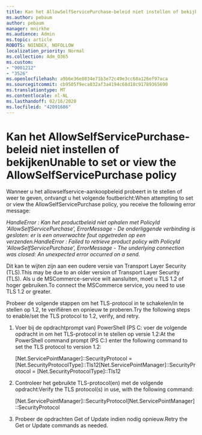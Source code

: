 ```yaml
---
title: Kan het AllowSelfServicePurchase-beleid niet instellen of bekijken
ms.author: pebaum
author: pebaum
manager: mnirkhe
ms.audience: Admin
ms.topic: article
ROBOTS: NOINDEX, NOFOLLOW
localization_priority: Normal
ms.collection: Adm_O365
ms.custom:
- "9001212"
- "3526"
ms.openlocfilehash: a9b6e36e8034e71b3e72c49e3cc68a126ef97aca
ms.sourcegitcommit: cb9505f9eca032af3a4194c68d18c91789365690
ms.translationtype: MT
ms.contentlocale: nl-NL
ms.lasthandoff: 02/16/2020
ms.locfileid: "42091686"
---
```

# <a name="unable-to-set-or-view-the-allowselfservicepurchase-policy"></a><span data-ttu-id="cf11f-102">Kan het AllowSelfServicePurchase-beleid niet instellen of bekijken</span><span class="sxs-lookup"><span data-stu-id="cf11f-102">Unable to set or view the AllowSelfServicePurchase policy</span></span>

<span data-ttu-id="cf11f-103">Wanneer u het allowselfservice-aankoopbeleid probeert in te stellen of weer te geven, ontvangt u het volgende foutbericht:</span><span class="sxs-lookup"><span data-stu-id="cf11f-103">When attempting to set or view the AllowSelfServicePurchase policy, you receive the following error message:</span></span>

<span data-ttu-id="cf11f-104">*HandleError : Kan het productbeleid niet ophalen met PolicyId 'AllowSelfServicePurchase', ErrorMessage - De onderliggende verbinding is gesloten: er is een onverwachte fout opgetreden op een verzenden.*</span><span class="sxs-lookup"><span data-stu-id="cf11f-104">*HandleError : Failed to retrieve product policy with PolicyId 'AllowSelfServicePurchase', ErrorMessage - The underlying connection was closed: An unexpected error occurred on a send.*</span></span>

<span data-ttu-id="cf11f-105">Dit kan te wijten zijn aan een oudere versie van Transport Layer Security (TLS).</span><span class="sxs-lookup"><span data-stu-id="cf11f-105">This may be due to an older version of Transport Layer Security (TLS).</span></span> <span data-ttu-id="cf11f-106">Als u de MSCommerce-service wilt aansluiten, moet u TLS 1.2 of hoger gebruiken.</span><span class="sxs-lookup"><span data-stu-id="cf11f-106">To connect the MSCommerce service, you need to use TLS 1.2 or greater.</span></span>  

<span data-ttu-id="cf11f-107">Probeer de volgende stappen om het TLS-protocol in te schakelen/in te stellen op 1.2, te verifiëren en opnieuw te proberen.</span><span class="sxs-lookup"><span data-stu-id="cf11f-107">Try the following steps to enable/set the TLS protocol to 1.2, verify, and retry.</span></span>
 1. <span data-ttu-id="cf11f-108">Voer bij de opdrachtprompt van\) PowerShell (PS C: voer de volgende opdracht in om het TLS-protocol in te stellen op versie 1.2:</span><span class="sxs-lookup"><span data-stu-id="cf11f-108">At the PowerShell command prompt (PS C:\) enter the following command to set the TLS protocol to version 1.2:</span></span>

    <span data-ttu-id="cf11f-109">\[Net.ServicePointManager]::SecurityProtocol = \[Net.SecurityProtocolType]::Tls12</span><span class="sxs-lookup"><span data-stu-id="cf11f-109">\[Net.ServicePointManager]::SecurityProtocol = \[Net.SecurityProtocolType]::Tls12</span></span>

2. <span data-ttu-id="cf11f-110">Controleer het gebruikte TLS-protocol(en) met de volgende opdracht:</span><span class="sxs-lookup"><span data-stu-id="cf11f-110">Verify the TLS protocol(s) in use, with the following command:</span></span>

    <span data-ttu-id="cf11f-111">\[Net.ServicePointManager]::SecurityProtocol</span><span class="sxs-lookup"><span data-stu-id="cf11f-111">\[Net.ServicePointManager]::SecurityProtocol</span></span> 

3. <span data-ttu-id="cf11f-112">Probeer de opdrachten Get of Update indien nodig opnieuw.</span><span class="sxs-lookup"><span data-stu-id="cf11f-112">Retry the Get or Update commands as needed.</span></span>

